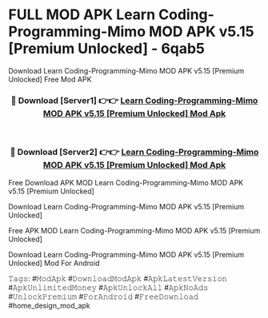 # FULL MOD APK Learn Coding-Programming-Mimo MOD APK v5.15 [Premium Unlocked] - 6qab5
Download Learn Coding-Programming-Mimo MOD APK v5.15 [Premium Unlocked] Free Mod APK

<div align="center">
<h3>🔴 Download [Server1] 👉👉 <a href="https://apk-comot.site?title=Learn_Coding-Programming-Mimo_MOD_APK_v5.15_[Premium_Unlocked]">Learn Coding-Programming-Mimo MOD APK v5.15 [Premium Unlocked] Mod Apk</a></h3><br>

<h3>🔴 Download [Server2] 👉👉 <a href="https://apk-comot.site?title=Learn_Coding-Programming-Mimo_MOD_APK_v5.15_[Premium_Unlocked]">Learn Coding-Programming-Mimo MOD APK v5.15 [Premium Unlocked] Mod Apk</a></h3>
</div>


Free Download APK MOD Learn Coding-Programming-Mimo MOD APK v5.15 [Premium Unlocked]

Download Learn Coding-Programming-Mimo MOD APK v5.15 [Premium Unlocked] 

Free APK MOD Learn Coding-Programming-Mimo MOD APK v5.15 [Premium Unlocked] 

Download Learn Coding-Programming-Mimo MOD APK v5.15 [Premium Unlocked] Mod For Android

𝚃𝚊𝚐𝚜: #𝙼𝚘𝚍𝙰𝚙𝚔 #𝙳𝚘𝚠𝚗𝚕𝚘𝚊𝚍𝙼𝚘𝚍𝙰𝚙𝚔 #𝙰𝚙𝚔𝙻𝚊𝚝𝚎𝚜𝚝𝚅𝚎𝚛𝚜𝚒𝚘𝚗 #𝙰𝚙𝚔𝚄𝚗𝚕𝚒𝚖𝚒𝚝𝚎𝚍𝙼𝚘𝚗𝚎𝚢 #𝙰𝚙𝚔𝚄𝚗𝚕𝚘𝚌𝚔𝙰𝚕𝚕 #𝙰𝚙𝚔𝙽𝚘𝙰𝚍𝚜 #𝚄𝚗𝚕𝚘𝚌𝚔𝙿𝚛𝚎𝚖𝚒𝚞𝚖 #𝙵𝚘𝚛𝙰𝚗𝚍𝚛𝚘𝚒𝚍 #𝙵𝚛𝚎𝚎𝙳𝚘𝚠𝚗𝚕𝚘𝚊𝚍 #home_design_mod_apk